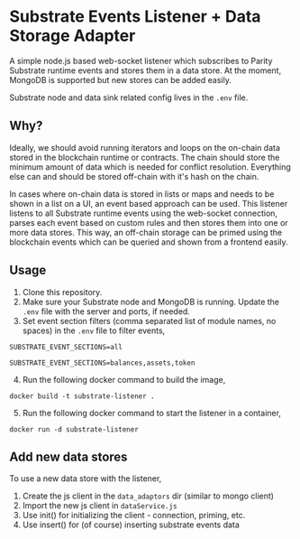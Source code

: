 # Substrate Events Listener + Data Storage Adapter

A simple node.js based web-socket listener which subscribes to Parity Substrate runtime events and stores them in a data store. At the moment, MongoDB is supported but new stores can be added easily.

Substrate node and data sink related config lives in the `.env` file.

## Why?

Ideally, we should avoid running iterators and loops on the on-chain data stored in the blockchain runtime or contracts. The chain should store the minimum amount of data which is needed for conflict resolution. Everything else can and should be stored off-chain with it's hash on the chain.

In cases where on-chain data is stored in lists or maps and needs to be shown in a list on a UI, an event based approach can be used. This listener listens to all Substrate runtime events using the web-socket connection, parses each event based on custom rules and then stores them into one or more data stores. This way, an off-chain storage can be primed using the blockchain events which can be queried and shown from a frontend easily.

## Usage

1. Clone this repository.
2. Make sure your Substrate node and MongoDB is running. Update the `.env` file with the server and ports, if needed.
3. Set event section filters (comma separated list of module names, no spaces) in the `.env` file to filter events,

```
SUBSTRATE_EVENT_SECTIONS=all
```
```
SUBSTRATE_EVENT_SECTIONS=balances,assets,token
```

4. Run the following docker command to build the image,

```
docker build -t substrate-listener .
```

5. Run the following docker command to start the listener in a container,

```
docker run -d substrate-listener
```

## Add new data stores

To use a new data store with the listener,

1. Create the js client in the `data_adaptors` dir (similar to mongo client)
2. Import the new js client in `dataService.js`
3. Use init() for initializing the client - connection, priming, etc.
4. Use insert() for (of course) inserting substrate events data